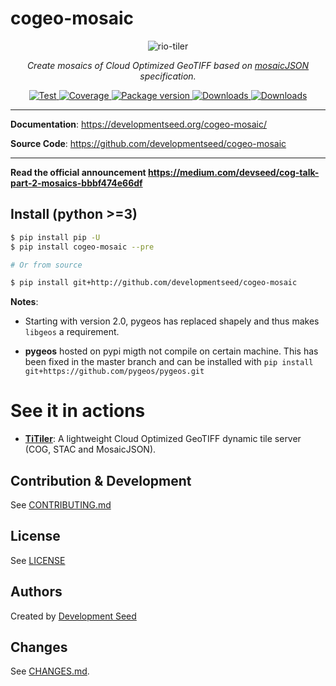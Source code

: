 # cogeo-mosaic

<p align="center">
  <img src="https://user-images.githubusercontent.com/10407788/73185274-c41dc900-40eb-11ea-8b67-f79c0682c3b0.jpg" style="max-width: 800px;" alt="rio-tiler"></a>
</p>
<p align="center">
  <em>Create mosaics of Cloud Optimized GeoTIFF based on <a href='https://github.com/developmentseed/mosaicjson-spec'>mosaicJSON</a> specification.</em>
</p>
<p align="center">
  <a href="https://github.com/developmentseed/cogeo-mosaic/actions?query=workflow%3ACI" target="_blank">
      <img src="https://github.com/developmentseed/cogeo-mosaic/workflows/CI/badge.svg" alt="Test">
  </a>
  <a href="https://codecov.io/gh/developmentseed/cogeo-mosaic" target="_blank">
      <img src="https://codecov.io/gh/developmentseed/cogeo-mosaic/branch/master/graph/badge.svg" alt="Coverage">
  </a>
  <a href="https://pypi.org/project/cogeo-mosaic" target="_blank">
      <img src="https://img.shields.io/pypi/v/cogeo-mosaic?color=%2334D058&label=pypi%20package" alt="Package version">
  </a>

  <a href="https://pypistats.org/packages/cogeo-mosaic" target="_blank">
      <img src="https://img.shields.io/pypi/dm/cogeo-mosaic.svg" alt="Downloads">
  </a>
  <a href="https://github.com/developmentseed/cogeo-mosaic/blob/master/LICENSE" target="_blank">
      <img src="https://img.shields.io/github/license/developmentseed/cogeo-mosaic.svg" alt="Downloads">
  </a>
</p>

---

**Documentation**: <a href="https://developmentseed.org/cogeo-mosaic/" target="_blank">https://developmentseed.org/cogeo-mosaic/</a>

**Source Code**: <a href="https://github.com/developmentseed/cogeo-mosaic" target="_blank">https://github.com/developmentseed/cogeo-mosaic</a>

---

**Read the official announcement https://medium.com/devseed/cog-talk-part-2-mosaics-bbbf474e66df**

## Install (python >=3)
```bash
$ pip install pip -U
$ pip install cogeo-mosaic --pre

# Or from source

$ pip install git+http://github.com/developmentseed/cogeo-mosaic
```

**Notes**:

- Starting with version 2.0, pygeos has replaced shapely and thus makes `libgeos` a requirement.

- **pygeos** hosted on pypi migth not compile on certain machine. This has been fixed in the master branch and can be installed with `pip install git+https://github.com/pygeos/pygeos.git`


# See it in actions

- [**TiTiler**](http://github.com/developmentseed/titiler): A lightweight Cloud Optimized GeoTIFF dynamic tile server (COG, STAC and MosaicJSON).

## Contribution & Development

See [CONTRIBUTING.md](https://github.com/developmentseed/cogeo-mosaic/blob/master/CONTRIBUTING.md)

## License

See [LICENSE](https://github.com/developmentseed/cogeo-mosaic/blob/master/LICENSE)

## Authors

Created by [Development Seed](<http://developmentseed.org>)

## Changes

See [CHANGES.md](https://github.com/developmentseed/cogeo-mosaic/blob/master/CHANGES.md).
